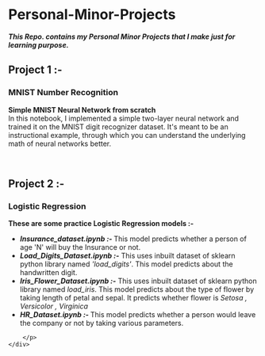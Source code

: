 <!DOCTYPE html>
<html lang="en">

<head>
    <meta charset="UTF-8">
    <meta name="viewport" content="width=device-width, initial-scale=1.0">
    <title>readme.md</title>
    <link rel="stylesheet" href="style.css">
</head>

<body>
    <h1><b>Personal-Minor-Projects</b></h1>
    <b><i>This Repo. contains my Personal Minor Projects that I make just for learning purpose.</i></b>
    <br>
    <div class="Project Project_1">
        <h2>Project 1 :- </h2>
        <h3>MNIST Number Recognition</h3>
        <p><b>Simple MNIST Neural Network from scratch</b><br>
            In this notebook, I implemented a simple two-layer neural network and trained it on the MNIST digit
            recognizer
            dataset. It's meant to be an instructional example, through which you can understand the underlying math of
            neural networks better.</p><br>
    </div>
    <div class="Project Project_2">
        <h2>Project 2 :- </h2>
        <h3>Logistic Regression</h3>
        <p><b>These are some practice Logistic Regression models :-</b><br>
        <ul>
            <li><b><i>Insurance_dataset.ipynb :- </i></b>This model predicts whether a person of age 'N' will buy the Insurance or not. <br>
            </li>
            <li><b><i>Load_Digits_Dataset.ipynb :-</i></b> This uses inbuilt dataset of sklearn python library named
                <i>'load_digits'</i>. This model predicts about the handwritten digit.<br>
            </li>
            <li><b><i>Iris_Flower_Dataset.ipynb :-</i></b> This uses inbuilt dataset of sklearn python library named
                <i>load_iris</i>. This model predicts about the type of flower by taking length of petal and sepal. It
                predicts whether flower is <i>Setosa , Versicolor , Virginica</i><br>
            </li>
            <li><b><i>HR_Dataset.ipynb :- </i></b>This model predicts whether a person would leave the company or not by
                taking various parameters.</i><br></li>
        </ul>

        </p>
    </div>
</body>

</html>
